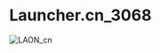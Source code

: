 # Launcher.cn_3068
![LAON_cn](https://github.com/MyPuppy/Launcher.cn_3068/assets/83522007/7887cb25-8221-4bdb-9af4-0746784757a8)
